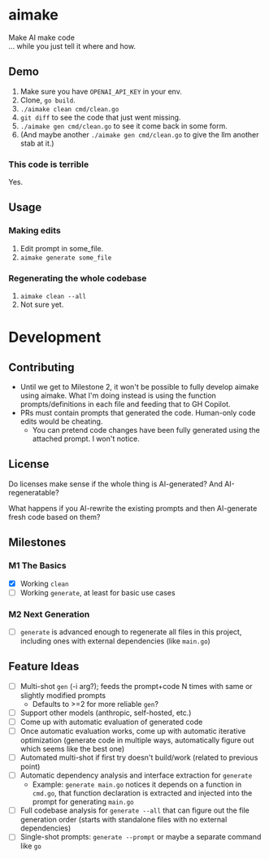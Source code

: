 # aimake
Make AI make code  
… while you just tell it where and how.

## Demo

1. Make sure you have `OPENAI_API_KEY` in your env.
2. Clone, `go build`.
3. `./aimake clean cmd/clean.go`
4. `git diff` to see the code that just went missing.
5. `./aimake gen cmd/clean.go` to see it come back in some form.
6. (And maybe another `./aimake gen cmd/clean.go` to give the llm another stab at it.)

### This code is terrible

Yes.

## Usage

### Making edits

1. Edit prompt in some_file.
2. `aimake generate some_file`

### Regenerating the whole codebase

1. `aimake clean --all`
2. Not sure yet.

# Development

## Contributing

- Until we get to Milestone 2, it won't be possible to fully develop aimake using aimake. What I'm doing instead is using the function prompts/definitions in each file and feeding that to GH Copilot.
- PRs must contain prompts that generated the code. Human-only code edits would be cheating.
  - You can pretend code changes have been fully generated using the attached prompt. I won't notice.

## License

Do licenses make sense if the whole thing is AI-generated? And AI-regeneratable?

What happens if you AI-rewrite the existing prompts and then AI-generate fresh code based on them?

## Milestones

### M1 The Basics
- [x] Working `clean`
- [ ] Working `generate`, at least for basic use cases

### M2 Next Generation
- [ ] `generate` is advanced enough to regenerate all files in this project, including ones with external dependencies (like `main.go`)

## Feature Ideas
- [ ] Multi-shot `gen` (-i arg?); feeds the prompt+code N times with same or slightly modified prompts
  - Defaults to >=2 for more reliable `gen`?
- [ ] Support other models (anthropic, self-hosted, etc.)
- [ ] Come up with automatic evaluation of generated code
- [ ] Once automatic evaluation works, come up with automatic iterative optimization (generate code in multiple ways, automatically figure out which seems like the best one) 
- [ ] Automated multi-shot if first try doesn't build/work (related to previous point)
- [ ] Automatic dependency analysis and interface extraction for `generate`
  - Example: `generate main.go` notices it depends on a function in `cmd.go`, that function declaration is extracted and injected into the prompt for generating `main.go`
- [ ] Full codebase analysis for `generate --all` that can figure out the file generation order (starts with standalone files with no external dependencies)
- [ ] Single-shot prompts: `generate --prompt` or maybe a separate command like `go`
